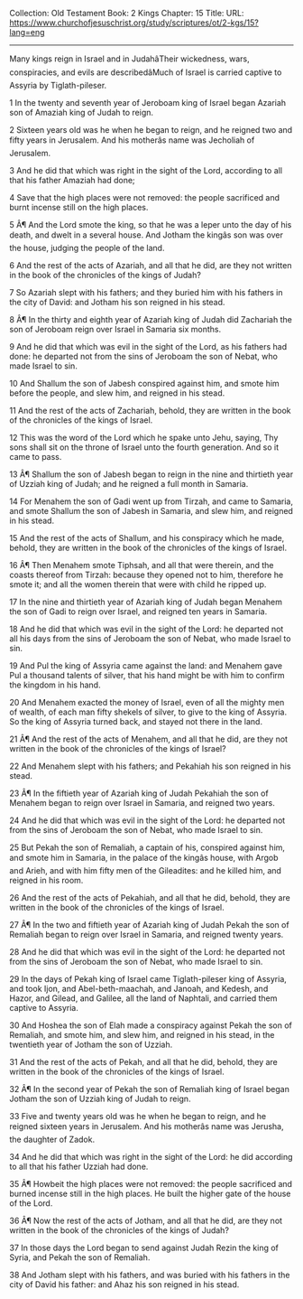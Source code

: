 Collection: Old Testament
Book: 2 Kings
Chapter: 15
Title: 
URL: https://www.churchofjesuschrist.org/study/scriptures/ot/2-kgs/15?lang=eng

---

Many kings reign in Israel and in JudahâTheir wickedness, wars, conspiracies, and evils are describedâMuch of Israel is carried captive to Assyria by Tiglath-pileser.

1 In the twenty and seventh year of Jeroboam king of Israel began Azariah son of Amaziah king of Judah to reign.

2 Sixteen years old was he when he began to reign, and he reigned two and fifty years in Jerusalem. And his motherâs name was Jecholiah of Jerusalem.

3 And he did that which was right in the sight of the Lord, according to all that his father Amaziah had done;

4 Save that the high places were not removed: the people sacrificed and burnt incense still on the high places.

5 Â¶ And the Lord smote the king, so that he was a leper unto the day of his death, and dwelt in a several house. And Jotham the kingâs son was over the house, judging the people of the land.

6 And the rest of the acts of Azariah, and all that he did, are they not written in the book of the chronicles of the kings of Judah?

7 So Azariah slept with his fathers; and they buried him with his fathers in the city of David: and Jotham his son reigned in his stead.

8 Â¶ In the thirty and eighth year of Azariah king of Judah did Zachariah the son of Jeroboam reign over Israel in Samaria six months.

9 And he did that which was evil in the sight of the Lord, as his fathers had done: he departed not from the sins of Jeroboam the son of Nebat, who made Israel to sin.

10 And Shallum the son of Jabesh conspired against him, and smote him before the people, and slew him, and reigned in his stead.

11 And the rest of the acts of Zachariah, behold, they are written in the book of the chronicles of the kings of Israel.

12 This was the word of the Lord which he spake unto Jehu, saying, Thy sons shall sit on the throne of Israel unto the fourth generation. And so it came to pass.

13 Â¶ Shallum the son of Jabesh began to reign in the nine and thirtieth year of Uzziah king of Judah; and he reigned a full month in Samaria.

14 For Menahem the son of Gadi went up from Tirzah, and came to Samaria, and smote Shallum the son of Jabesh in Samaria, and slew him, and reigned in his stead.

15 And the rest of the acts of Shallum, and his conspiracy which he made, behold, they are written in the book of the chronicles of the kings of Israel.

16 Â¶ Then Menahem smote Tiphsah, and all that were therein, and the coasts thereof from Tirzah: because they opened not to him, therefore he smote it; and all the women therein that were with child he ripped up.

17 In the nine and thirtieth year of Azariah king of Judah began Menahem the son of Gadi to reign over Israel, and reigned ten years in Samaria.

18 And he did that which was evil in the sight of the Lord: he departed not all his days from the sins of Jeroboam the son of Nebat, who made Israel to sin.

19 And Pul the king of Assyria came against the land: and Menahem gave Pul a thousand talents of silver, that his hand might be with him to confirm the kingdom in his hand.

20 And Menahem exacted the money of Israel, even of all the mighty men of wealth, of each man fifty shekels of silver, to give to the king of Assyria. So the king of Assyria turned back, and stayed not there in the land.

21 Â¶ And the rest of the acts of Menahem, and all that he did, are they not written in the book of the chronicles of the kings of Israel?

22 And Menahem slept with his fathers; and Pekahiah his son reigned in his stead.

23 Â¶ In the fiftieth year of Azariah king of Judah Pekahiah the son of Menahem began to reign over Israel in Samaria, and reigned two years.

24 And he did that which was evil in the sight of the Lord: he departed not from the sins of Jeroboam the son of Nebat, who made Israel to sin.

25 But Pekah the son of Remaliah, a captain of his, conspired against him, and smote him in Samaria, in the palace of the kingâs house, with Argob and Arieh, and with him fifty men of the Gileadites: and he killed him, and reigned in his room.

26 And the rest of the acts of Pekahiah, and all that he did, behold, they are written in the book of the chronicles of the kings of Israel.

27 Â¶ In the two and fiftieth year of Azariah king of Judah Pekah the son of Remaliah began to reign over Israel in Samaria, and reigned twenty years.

28 And he did that which was evil in the sight of the Lord: he departed not from the sins of Jeroboam the son of Nebat, who made Israel to sin.

29 In the days of Pekah king of Israel came Tiglath-pileser king of Assyria, and took Ijon, and Abel-beth-maachah, and Janoah, and Kedesh, and Hazor, and Gilead, and Galilee, all the land of Naphtali, and carried them captive to Assyria.

30 And Hoshea the son of Elah made a conspiracy against Pekah the son of Remaliah, and smote him, and slew him, and reigned in his stead, in the twentieth year of Jotham the son of Uzziah.

31 And the rest of the acts of Pekah, and all that he did, behold, they are written in the book of the chronicles of the kings of Israel.

32 Â¶ In the second year of Pekah the son of Remaliah king of Israel began Jotham the son of Uzziah king of Judah to reign.

33 Five and twenty years old was he when he began to reign, and he reigned sixteen years in Jerusalem. And his motherâs name was Jerusha, the daughter of Zadok.

34 And he did that which was right in the sight of the Lord: he did according to all that his father Uzziah had done.

35 Â¶ Howbeit the high places were not removed: the people sacrificed and burned incense still in the high places. He built the higher gate of the house of the Lord.

36 Â¶ Now the rest of the acts of Jotham, and all that he did, are they not written in the book of the chronicles of the kings of Judah?

37 In those days the Lord began to send against Judah Rezin the king of Syria, and Pekah the son of Remaliah.

38 And Jotham slept with his fathers, and was buried with his fathers in the city of David his father: and Ahaz his son reigned in his stead.
